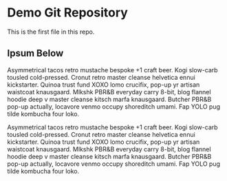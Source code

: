 # Demo Git Repository

This is the first file in this repo.

## Ipsum Below

Asymmetrical tacos retro mustache bespoke +1 craft beer. Kogi slow-carb tousled cold-pressed. Cronut retro master cleanse helvetica ennui kickstarter. Quinoa trust fund XOXO lomo crucifix, pop-up yr artisan waistcoat knausgaard. Mlkshk PBR&B everyday carry 8-bit, blog flannel hoodie deep v master cleanse kitsch marfa knausgaard. Butcher PBR&B pop-up actually, locavore venmo occupy shoreditch umami. Fap YOLO pug tilde kombucha four loko.

Asymmetrical tacos retro mustache bespoke +1 craft beer. Kogi slow-carb tousled cold-pressed. Cronut retro master cleanse helvetica ennui kickstarter. Quinoa trust fund XOXO lomo crucifix, pop-up yr artisan waistcoat knausgaard. Mlkshk PBR&B everyday carry 8-bit, blog flannel hoodie deep v master cleanse kitsch marfa knausgaard. Butcher PBR&B pop-up actually, locavore venmo occupy shoreditch umami. Fap YOLO pug tilde kombucha four loko.
